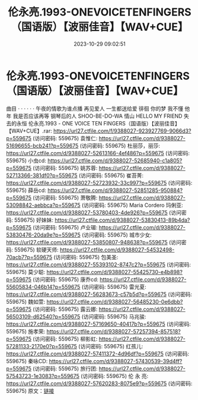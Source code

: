 ﻿---
title: 伦永亮.1993-ONEVOICETENFINGERS（国语版）【波丽佳音】【WAV+CUE】
date: 2023-10-29 09:02:51
categories: WAV车载音乐、镜像
tags: 华语中文
---
# 伦永亮.1993-ONEVOICETENFINGERS（国语版）【波丽佳音】【WAV+CUE】

曲目
· · · · · ·
午夜的情歌为谁点播
再见爱人
一生都送给爱
徘徊
你的梦
我不懂
他年
我是否应该再等
钢琴后的人
SHOO-BE-DO-WA
情山
HELLO MY FRIEND
失去的永恒
伦永亮.1993 - ONE VOICE TEN FINGERS（国语版）【波丽佳音】【WAV+CUE】.rar:
https://url27.ctfile.com/f/9388027-923927769-9066d3?p=559675
(访问密码: 559675)
袁惟仁: https://url27.ctfile.com/d/9388027-51696655-bcb241?p=559675
(访问密码: 559675)
杜丽莎，丽莎: https://url27.ctfile.com/d/9388027-52613166-4ef486?p=559675
(访问密码: 559675)
小虫cd: https://url27.ctfile.com/d/9388027-52685940-c1a805?p=559675
(访问密码: 559675)
姚苏蓉: https://url27.ctfile.com/d/9388027-52713366-381df0?p=559675
(访问密码: 559675)
崔苔菁: https://url27.ctfile.com/d/9388027-52723932-33c997?p=559675
(访问密码: 559675)
薛岳cd: https://url27.ctfile.com/d/9388027-52851285-950884?p=559675
(访问密码: 559675)
萧敬腾: https://url27.ctfile.com/d/9388027-53098842-aebbca?p=559675
(访问密码: 559675)
Maria Cordero 玛俐亚: https://url27.ctfile.com/d/9388027-53780403-4de926?p=559675
(访问密码: 559675)
好妹妹: https://url27.ctfile.com/d/9388027-53830413-89b4da?p=559675
(访问密码: 559675)
卢业瑂: https://url27.ctfile.com/d/9388027-53830476-20da9e?p=559675
(访问密码: 559675)
城市少女: https://url27.ctfile.com/d/9388027-53850807-948638?p=559675
(访问密码: 559675)
软硬天师: https://url27.ctfile.com/d/9388027-54532498-70acb7?p=559675
(访问密码: 559675)
包美圣: https://url27.ctfile.com/d/9388027-55393102-8747c2?p=559675
(访问密码: 559675)
莫少聪: https://url27.ctfile.com/d/9388027-55425730-e4b898?p=559675
(访问密码: 559675)
康乔cd: https://url27.ctfile.com/d/9388027-55605834-046b14?p=559675
(访问密码: 559675)
雷光夏: https://url27.ctfile.com/d/9388027-56283673-c57b5d?p=559675
(访问密码: 559675)
魏如萱: https://url27.ctfile.com/d/9388027-56485230-0e6dbb?p=559675
(访问密码: 559675)
露云娜: https://url27.ctfile.com/d/9388027-56503109-d62540?p=559675
(访问密码: 559675)
马兆骏: https://url27.ctfile.com/d/9388027-57169650-40417b?p=559675
(访问密码: 559675)
施孝荣: https://url27.ctfile.com/d/9388027-57257394-857518?p=559675
(访问密码: 559675)
柳影虹: https://url27.ctfile.com/d/9388027-57281133-2170e0?p=559675
(访问密码: 559675)
红孩儿: https://url27.ctfile.com/d/9388027-57411372-4d96df?p=559675
(访问密码: 559675)
秦咏CD: https://url27.ctfile.com/d/9388027-57430539-39d4ff?p=559675
(访问密码: 559675)
旅行团: https://url27.ctfile.com/d/9388027-57543723-1e3083?p=559675
(访问密码: 559675)
伦 永 亮: https://url27.ctfile.com/d/9388027-57620283-8075e9?p=559675
(访问密码: 559675)
原文：[链接](https://blog.sina.com.cn/s/blog_1647c7e76010313o0.html)